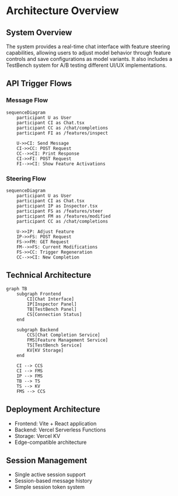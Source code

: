 # Architecture Overview

## System Overview
The system provides a real-time chat interface with feature steering capabilities, allowing users to adjust model behavior through feature controls and save configurations as model variants. It also includes a TestBench system for A/B testing different UI/UX implementations.

## API Trigger Flows

### Message Flow
```mermaid
sequenceDiagram
    participant U as User
    participant CI as Chat.tsx
    participant CC as /chat/completions
    participant FI as /features/inspect
    
    U->>CI: Send Message
    CI->>CC: POST Request
    CC-->>CI: Print Response
    CI->>FI: POST Request
    FI-->>CI: Show Feature Activations
```

### Steering Flow
```mermaid
sequenceDiagram
    participant U as User
    participant CI as Chat.tsx
    participant IP as Inspector.tsx
    participant FS as /features/steer 
    participant FM as /features/modified 
    participant CC as /chat/completions
    
    U->>IP: Adjust Feature
    IP->>FS: POST Request
    FS->>FM: GET Request
    FM-->>FS: Current Modifications
    FS->>CC: Trigger Regeneration
    CC-->>CI: New Completion
```

## Technical Architecture

```mermaid
graph TB
    subgraph Frontend
        CI[Chat Interface]
        IP[Inspector Panel]
        TB[TestBench Panel]
        CS[Connection Status]
    end

    subgraph Backend
        CCS[Chat Completion Service]
        FMS[Feature Management Service]
        TS[TestBench Service]
        KV[KV Storage]
    end

    CI --> CCS
    CI --> FMS
    IP --> FMS
    TB --> TS
    TS --> KV
    FMS --> CCS
```

## Deployment Architecture
- Frontend: Vite + React application
- Backend: Vercel Serverless Functions
- Storage: Vercel KV
- Edge-compatible architecture

## Session Management
- Single active session support
- Session-based message history
- Simple session token system

